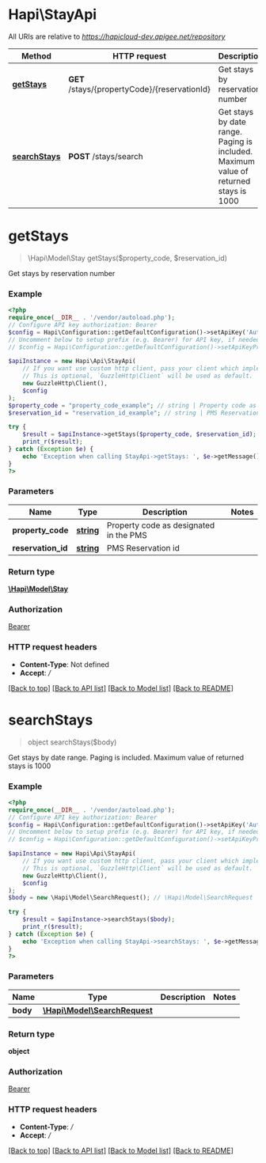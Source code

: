 # Hapi\StayApi

All URIs are relative to *https://hapicloud-dev.apigee.net/repository*

Method | HTTP request | Description
------------- | ------------- | -------------
[**getStays**](StayApi.md#getStays) | **GET** /stays/{propertyCode}/{reservationId} | Get stays by reservation number
[**searchStays**](StayApi.md#searchStays) | **POST** /stays/search | Get stays by date range. Paging is included. Maximum value of returned stays is 1000

# **getStays**
> \Hapi\Model\Stay getStays($property_code, $reservation_id)

Get stays by reservation number

### Example
```php
<?php
require_once(__DIR__ . '/vendor/autoload.php');
// Configure API key authorization: Bearer
$config = Hapi\Configuration::getDefaultConfiguration()->setApiKey('Authorization', 'YOUR_API_KEY');
// Uncomment below to setup prefix (e.g. Bearer) for API key, if needed
// $config = Hapi\Configuration::getDefaultConfiguration()->setApiKeyPrefix('Authorization', 'Bearer');

$apiInstance = new Hapi\Api\StayApi(
    // If you want use custom http client, pass your client which implements `GuzzleHttp\ClientInterface`.
    // This is optional, `GuzzleHttp\Client` will be used as default.
    new GuzzleHttp\Client(),
    $config
);
$property_code = "property_code_example"; // string | Property code as designated in the PMS
$reservation_id = "reservation_id_example"; // string | PMS Reservation id

try {
    $result = $apiInstance->getStays($property_code, $reservation_id);
    print_r($result);
} catch (Exception $e) {
    echo 'Exception when calling StayApi->getStays: ', $e->getMessage(), PHP_EOL;
}
?>
```

### Parameters

Name | Type | Description  | Notes
------------- | ------------- | ------------- | -------------
 **property_code** | [**string**](../Model/.md)| Property code as designated in the PMS |
 **reservation_id** | [**string**](../Model/.md)| PMS Reservation id |

### Return type

[**\Hapi\Model\Stay**](../Model/Stay.md)

### Authorization

[Bearer](../../README.md#Bearer)

### HTTP request headers

 - **Content-Type**: Not defined
 - **Accept**: */*

[[Back to top]](#) [[Back to API list]](../../README.md#documentation-for-api-endpoints) [[Back to Model list]](../../README.md#documentation-for-models) [[Back to README]](../../README.md)

# **searchStays**
> object searchStays($body)

Get stays by date range. Paging is included. Maximum value of returned stays is 1000

### Example
```php
<?php
require_once(__DIR__ . '/vendor/autoload.php');
// Configure API key authorization: Bearer
$config = Hapi\Configuration::getDefaultConfiguration()->setApiKey('Authorization', 'YOUR_API_KEY');
// Uncomment below to setup prefix (e.g. Bearer) for API key, if needed
// $config = Hapi\Configuration::getDefaultConfiguration()->setApiKeyPrefix('Authorization', 'Bearer');

$apiInstance = new Hapi\Api\StayApi(
    // If you want use custom http client, pass your client which implements `GuzzleHttp\ClientInterface`.
    // This is optional, `GuzzleHttp\Client` will be used as default.
    new GuzzleHttp\Client(),
    $config
);
$body = new \Hapi\Model\SearchRequest(); // \Hapi\Model\SearchRequest | 

try {
    $result = $apiInstance->searchStays($body);
    print_r($result);
} catch (Exception $e) {
    echo 'Exception when calling StayApi->searchStays: ', $e->getMessage(), PHP_EOL;
}
?>
```

### Parameters

Name | Type | Description  | Notes
------------- | ------------- | ------------- | -------------
 **body** | [**\Hapi\Model\SearchRequest**](../Model/SearchRequest.md)|  |

### Return type

**object**

### Authorization

[Bearer](../../README.md#Bearer)

### HTTP request headers

 - **Content-Type**: */*
 - **Accept**: */*

[[Back to top]](#) [[Back to API list]](../../README.md#documentation-for-api-endpoints) [[Back to Model list]](../../README.md#documentation-for-models) [[Back to README]](../../README.md)

